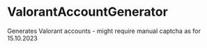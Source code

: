 # ValorantAccountGenerator
 Generates Valorant accounts - might require manual captcha as for 15.10.2023
